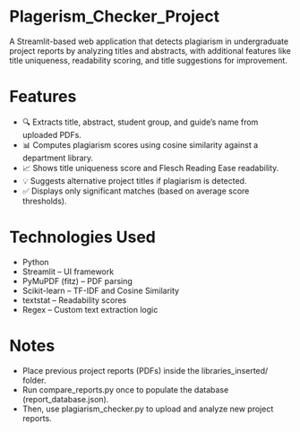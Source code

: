 # Plagerism_Checker_Project

A Streamlit-based web application that detects plagiarism in undergraduate project reports by analyzing titles and abstracts, with additional features like title uniqueness, readability scoring, and title suggestions for improvement.

# Features
* 🔍 Extracts title, abstract, student group, and guide’s name from uploaded PDFs.
* 📊 Computes plagiarism scores using cosine similarity against a department library.
* 📈 Shows title uniqueness score and Flesch Reading Ease readability.
* 💡 Suggests alternative project titles if plagiarism is detected.
* ✅ Displays only significant matches (based on average score thresholds).

# Technologies Used
* Python
* Streamlit – UI framework
* PyMuPDF (fitz) – PDF parsing
* Scikit-learn – TF-IDF and Cosine Similarity
* textstat – Readability scores
* Regex – Custom text extraction logic

# Notes
* Place previous project reports (PDFs) inside the libraries_inserted/ folder.
* Run compare_reports.py once to populate the database (report_database.json).
* Then, use plagiarism_checker.py to upload and analyze new project reports.
